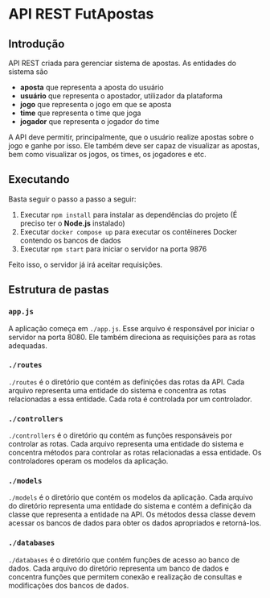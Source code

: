 # API REST FutApostas

## Introdução

API REST criada para gerenciar sistema de apostas. As entidades do sistema são 

- **aposta** que representa a aposta do usuário
- **usuário** que representa o apostador, utilizador da plataforma
- **jogo** que representa o jogo em que se aposta
- **time** que representa o time que joga 
- **jogador** que representa o jogador do time 

A API deve permitir, principalmente, que o usuário realize apostas sobre o jogo e ganhe por isso. Ele também deve ser capaz de visualizar as apostas, bem como visualizar os jogos, os times, os jogadores e etc.

## Executando

Basta seguir o passo a passo a seguir:

1. Executar `npm install` para instalar as dependências do projeto (É preciso ter o **Node.js** instalado)
2. Executar `docker compose up` para executar os contêineres Docker contendo os bancos de dados 
3. Executar `npm start` para iniciar o servidor na porta 9876 

Feito isso, o servidor já irá aceitar requisições.

## Estrutura de pastas

### **`app.js`**

A aplicação começa em `./app.js`. Esse arquivo é responsável por iniciar o servidor na porta 8080. Ele também direciona as requisições para as rotas adequadas.

### **`./routes`**

`./routes` é o diretório que contém as definições das rotas da API. Cada arquivo representa uma entidade do sistema e concentra as rotas relacionadas a essa entidade. Cada rota é controlada por um controlador.

### **`./controllers`**

`./controllers` é o diretório qu contém as funções responsáveis por controlar as rotas. Cada arquivo representa uma entidade do sistema e concentra métodos para controlar as rotas relacionadas a essa entidade. Os controladores operam os modelos da aplicação.

### **`./models`**

`./models` é o diretório que contém os modelos da aplicação. Cada arquivo do diretório representa uma entidade do sistema e contém a definição da classe que representa a entidade na API. Os métodos dessa classe devem acessar os bancos de dados para obter os dados apropriados e retorná-los.

### **`./databases`**

`./databases` é o diretório que contém funções de acesso ao banco de dados. Cada arquivo do diretório representa um banco de dados e concentra funções que permitem conexão e realização de consultas e modificações dos bancos de dados.